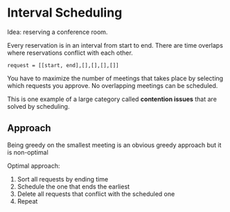 # Interval Scheduling

Idea: reserving a conference room.

Every reservation is in an interval from start to end. There are time overlaps
where reservations conflict with each other.

```
request = [[start, end],[],[],[],[]]
```

You have to maximize the number of meetings that takes place by selecting which
requests you approve. No overlapping meetings can be scheduled.

This is one example of a large category called **contention issues** that are
solved by scheduling.

## Approach

Being greedy on the smallest meeting is an obvious greedy approach but it is
non-optimal

Optimal approach:

1. Sort all requests by ending time
2. Schedule the one that ends the earliest
3. Delete all requests that conflict with the scheduled one
4. Repeat
